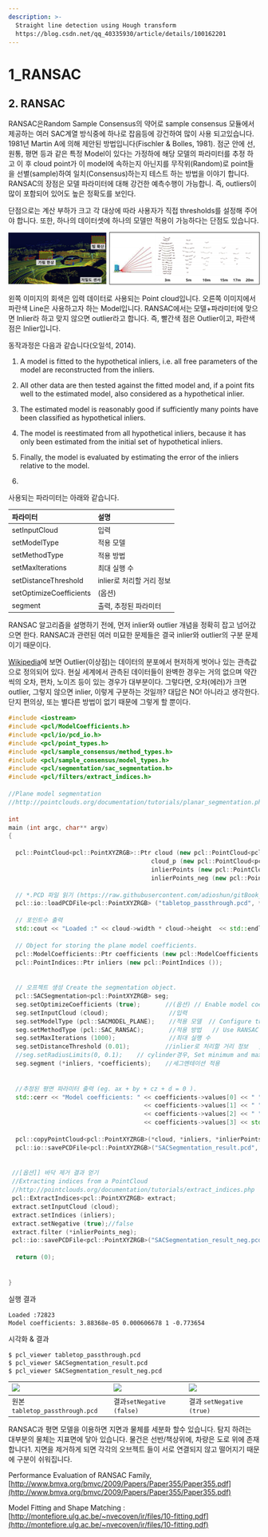 ```yaml
---
description: >-
  Straight line detection using Hough transform
  https://blog.csdn.net/qq_40335930/article/details/100162201
---
```


# 1\_RANSAC



## 2.  RANSAC  

RANSAC은Random Sample Consensus의  약어로 sample consensus 모듈에서 제공하는 여러 SAC계열 방식중에 하나로 잡음등에 강건하여 많이 사용 되고있습니다.  1981년 Martin A에  의해  제안된  방법입니다\(Fischler & Bolles, 1981\). 점군  안에  선, 원통, 평면  등과  같은  특정 Model이  있다는  가정하에  해당  모델의  파라미터를  추정  하고  이  후 cloud point가  이 model에  속하는지  아닌지를  무작위\(Random\)로 point들을  선별\(sample\)하여  일치\(Consensus\)하는지  테스트  하는  방법을  이야기  합니다. RANSAC의 장점은 모델 파라미터에 대해 강건한 예측수행이 가능합니. 즉, outliers이 많이 포함되어 있어도 높은 정확도를 보인다. 

단점으로는 계산 부하가 크고 각 대상에 따라 사용자가 직접 thresholds를 설정해 주어야 합니다. 또한, 하나의 데이터셋에 하나의 모델만 적용이 가능하다는 단점도 있습니다. 



![](../../../.gitbook/assets/image%20%286%29.png)

왼쪽 이미지의 회색은 입력 데이터로 사용되는 Point cloud입니다. 오른쪽 이미지에서 파란색 Line은 사용하고자 하는 Model입니다. RANSAC에서는 모델+파라미터에 맞으면 Inlier라 하고 맞지 않으면 outlier라고 합니다. 즉, 빨간색 점은 Outlier이고, 파란색 점은 Inlier입니다. 

동작과정은 다음과 같습니다\(오일석, 2014\).  

1. A model is fitted to the hypothetical inliers, i.e. all free parameters of the model are reconstructed from the inliers. 
2. All other data are then tested against the fitted model and, if a point fits well to the estimated model, also considered as a hypothetical inlier. 
3. The estimated model is reasonably good if sufficiently many points have been classified as hypothetical inliers. 
4. The model is reestimated from all hypothetical inliers, because it has only been estimated from the initial set of hypothetical inliers. 
5. Finally, the model is evaluated by estimating the error of the inliers relative to the model. 

1.

사용되는 파라미터는 아래와 같습니다.  

| 파라미터  | 설명  |
| :--- | :--- |
| setInputCloud  | 입력   |
| setModelType  | 적용 모델  |
| setMethodType  | 적용 방법  |
| setMaxIterations  | 최대 실행 수  |
| setDistanceThreshold  | inlier로 처리할 거리 정보  |
| setOptimizeCoefficients  | \(옵션\)  |
| segment  | 출력, 추정된 파라미터   |

RANSAC 알고리즘을 설명하기 전에, 먼저 inlier와 outlier 개념을 정확히 잡고 넘어갔으면 한다. RANSAC과 관련된 여러 미묘한 문제들은 결국 inlier와 outlier의 구분 문제이기 때문이다.

[Wikipedia](http://en.wikipedia.org/wiki/Outlier)에 보면 Outlier\(이상점\)는 데이터의 분포에서 현저하게 벗어나 있는 관측값으로 정의되어 있다. 현실 세계에서 관측된 데이터들이 완벽한 경우는 거의 없으며 약간씩의 오차, 편차, 노이즈 등이 있는 경우가 대부분이다. 그렇다면, 오차\(에러\)가 크면 outlier, 그렇지 않으면 inlier, 이렇게 구분하는 것일까? 대답은 NO! 아니라고 생각한다. 단지 편의상, 또는 별다른 방법이 없기 때문에 그렇게 할 뿐이다.





```cpp
#include <iostream>
#include <pcl/ModelCoefficients.h>
#include <pcl/io/pcd_io.h>
#include <pcl/point_types.h>
#include <pcl/sample_consensus/method_types.h>
#include <pcl/sample_consensus/model_types.h>
#include <pcl/segmentation/sac_segmentation.h>
#include <pcl/filters/extract_indices.h>

//Plane model segmentation
//http://pointclouds.org/documentation/tutorials/planar_segmentation.php#planar-segmentation

int
main (int argc, char** argv)
{

  pcl::PointCloud<pcl::PointXYZRGB>::Ptr cloud (new pcl::PointCloud<pcl::PointXYZRGB>), 
                                        cloud_p (new pcl::PointCloud<pcl::PointXYZRGB>), 
                                        inlierPoints (new pcl::PointCloud<pcl::PointXYZRGB>),
                                        inlierPoints_neg (new pcl::PointCloud<pcl::PointXYZRGB>);

  // *.PCD 파일 읽기 (https://raw.githubusercontent.com/adioshun/gitBook_Tutorial_PCL/master/Beginner/sample/tabletop_passthrough.pcd)
  pcl::io::loadPCDFile<pcl::PointXYZRGB> ("tabletop_passthrough.pcd", *cloud);

  // 포인트수 출력
  std::cout << "Loaded :" << cloud->width * cloud->height  << std::endl;
  
  // Object for storing the plane model coefficients.
  pcl::ModelCoefficients::Ptr coefficients (new pcl::ModelCoefficients ());
  pcl::PointIndices::Ptr inliers (new pcl::PointIndices ());


  // 오프젝트 생성 Create the segmentation object.
  pcl::SACSegmentation<pcl::PointXYZRGB> seg;
  seg.setOptimizeCoefficients (true);       //(옵션) // Enable model coefficient refinement (optional).
  seg.setInputCloud (cloud);                 //입력 
  seg.setModelType (pcl::SACMODEL_PLANE);    //적용 모델  // Configure the object to look for a plane.
  seg.setMethodType (pcl::SAC_RANSAC);       //적용 방법   // Use RANSAC method.
  seg.setMaxIterations (1000);               //최대 실행 수
  seg.setDistanceThreshold (0.01);          //inlier로 처리할 거리 정보   // Set the maximum allowed distance to the model.
  //seg.setRadiusLimits(0, 0.1); 	// cylinder경우, Set minimum and maximum radii of the cylinder.
  seg.segment (*inliers, *coefficients);    //세그멘테이션 적용 


  //추정된 평면 파라미터 출력 (eg. ax + by + cz + d = 0 ).
  std::cerr << "Model coefficients: " << coefficients->values[0] << " " 
                                      << coefficients->values[1] << " "
                                      << coefficients->values[2] << " " 
                                      << coefficients->values[3] << std::endl;

  pcl::copyPointCloud<pcl::PointXYZRGB>(*cloud, *inliers, *inlierPoints);
  pcl::io::savePCDFile<pcl::PointXYZRGB>("SACSegmentation_result.pcd", *inlierPoints);


 //[옵션]] 바닥 제거 결과 얻기 
 //Extracting indices from a PointCloud
 //http://pointclouds.org/documentation/tutorials/extract_indices.php
 pcl::ExtractIndices<pcl::PointXYZRGB> extract;
 extract.setInputCloud (cloud);
 extract.setIndices (inliers);
 extract.setNegative (true);//false
 extract.filter (*inlierPoints_neg);
 pcl::io::savePCDFile<pcl::PointXYZRGB>("SACSegmentation_result_neg.pcd", *inlierPoints_neg);

  return (0);

 
}
```

실행 결과

```text
Loaded :72823
Model coefficients: 3.88368e-05 0.000606678 1 -0.773654
```

시각화 & 결과

```text
$ pcl_viewer tabletop_passthrough.pcd 
$ pcl_viewer SACSegmentation_result.pcd  
$ pcl_viewer SACSegmentation_result_neg.pcd
```

| [![](https://camo.githubusercontent.com/d60875d7e7bd5503e4a5e86557f6fe7eba61e3e0/68747470733a2f2f692e696d6775722e636f6d2f7168637a5266572e706e67)](https://camo.githubusercontent.com/d60875d7e7bd5503e4a5e86557f6fe7eba61e3e0/68747470733a2f2f692e696d6775722e636f6d2f7168637a5266572e706e67) | [![](https://camo.githubusercontent.com/6733c3b8ab6504daa00549d9b8f4077c27639527/68747470733a2f2f692e696d6775722e636f6d2f55706f37425a4b2e706e67)](https://camo.githubusercontent.com/6733c3b8ab6504daa00549d9b8f4077c27639527/68747470733a2f2f692e696d6775722e636f6d2f55706f37425a4b2e706e67) | [![](https://camo.githubusercontent.com/1ec4e739b475d193469af8126b8c53915140c76e/68747470733a2f2f692e696d6775722e636f6d2f6a36486f4a42792e706e67)](https://camo.githubusercontent.com/1ec4e739b475d193469af8126b8c53915140c76e/68747470733a2f2f692e696d6775722e636f6d2f6a36486f4a42792e706e67) |
| :--- | :--- | :--- |
| 원본`tabletop_passthrough.pcd` | 결과`setNegative (false)` | 결과 `setNegative (true)` |

RANSAC과 평면 모델을 이용하면 지면과 물체를 세분화 할수 있습니다. 탐지 하려는 대부분의 물체는 지표면에 닿아 있습니다. 물건은 선반/책상위에, 차량은 도로 위에 존재 합니다1. 지면을 제거하게 되면 각각의 오브젝트 들이 서로 연결되지 않고 떨어지기 때문에 구분이 쉬워집니다. 



Performance Evaluation of RANSAC Family, [http://www.bmva.org/bmvc/2009/Papers/Paper355/Paper355.pdf](http://www.bmva.org/bmvc/2009/Papers/Paper355/Paper355.pdf)



Model Fitting and Shape Matching : [http://montefiore.ulg.ac.be/~nvecoven/ir/files/10-fitting.pdf](http://montefiore.ulg.ac.be/~nvecoven/ir/files/10-fitting.pdf)

